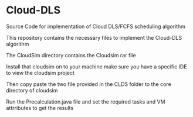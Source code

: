 # Cloud-DLS
Source Code for implementation of Cloud DLS/FCFS scheduling algorithm

This repository contains the necessary files to implement the Cloud-DLS algorithm

The CloudSim directory contains the Cloudsim rar file

Install that cloudsim on to your machine
make sure you have a specific IDE to view the cloudsim project

Then copy paste the two file provided in the CLDS folder to the core directory of cloudsim

Run the Precalculation.java file and set the required tasks and VM attrributes to get the results
